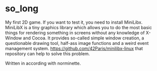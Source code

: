 # so_long

My first 2D game. If you want to test it, you need to install MiniLibx. MiniLibX is a tiny graphics library which allows you to do the most basic things for rendering something in screens without any knowledge of X-Window and Cocoa. It provides so-called simple window creation, a questionable drawing tool, half-ass image functions and a weird event management system. https://github.com/42Paris/minilibx-linux that repository can help to solve this problem. 

Written in according with norminette.
